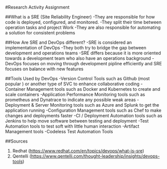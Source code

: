 #Research Activity Assignment

##What is a SRE (Site Reliability Engineer)
-They are responsible for how code is deployed, configured, and monitored.
-They split their time between operation tasks and project Work
-They are also responsible for automating a solution for consistent problems

##How Are SRE and DevOps different?
-SRE is considered an implementation of DevOps
-They both try to bridge the gap between development and operations teams
-SRE differs because it is more oriented towards a development team who also have an operations background
-DevOps focuses on moving through development pipline efficiently and SRE focuses on balance with new features

##Tools Used by DevOps
-Version Control Tools such as Github (most popular ) or another type of SVC to enhance collaborative coding
-Container Management tools such as Docker and Kubernetes to create and scale containers
-Application Performance Monitoring tools such as prometheus and Dynatrace to indicate any possible weak areas
-Deployment & Server Monitoring tools such as Azure and Splunk to get the application running
-Configuration Management tools such as Chef to make changes and deployments faster
-CI / Deployment Automation tools such as Jenkins to help move software between testing and deployment
-Test Automation tools to test soft with little human interaction
-Artifact Management tools
-Codeless Test Automation Tools


##Sources
1. Redhat (https://www.redhat.com/en/topics/devops/what-is-sre)
2. Qentelli (https://www.qentelli.com/thought-leadership/insights/devops-tools)